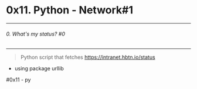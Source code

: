 # 0x11. Python - Network#1  
---
###### 0. What's my status? #0  
---
> Python script that fetches https://intranet.hbtn.io/status
- using package urllib


#0x11 - py 